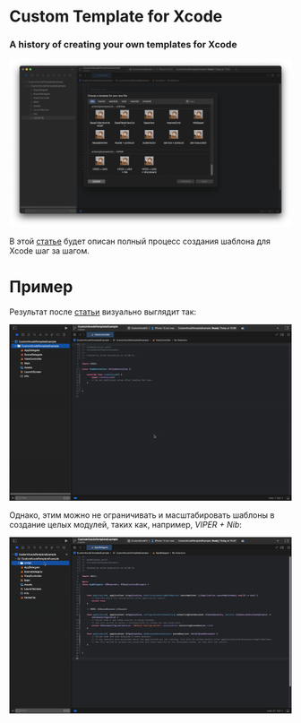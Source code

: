 # Custom Template for Xcode

### A history of creating your own templates for Xcode

![preview](/Resources/preview.png "preview")

В этой [статье](https://medium.com/@artemiykutasevich/custom-template-for-xcode-rus-3956d5d90f4b) будет описан полный процесс создания шаблона для Xcode шаг за шагом.

# Пример

Результат после [статьи](https://medium.com/@artemiykutasevich/custom-template-for-xcode-rus-3956d5d90f4b) визуально выглядит так:

![example](/Resources/example.file.gif "example file")

Однако, этим можно не ограничивать и масштабировать шаблоны в создание целых модулей, таких как, например, *VIPER + Nib*:

![example](/Resources/example.viper.gif "example viper module")
